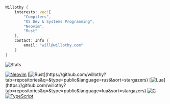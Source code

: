 ```rust
Willothy {
    interests: vec![
        "Compilers",
        "OS Dev & Systems Programming",
        "Neovim",
        "Rust"
    ],
    contact: Info {
        email: "will@willothy.com"
    }
}
```


![Stats](https://github-readme-stats-git-masterrstaa-rickstaa.vercel.app/api?username=willothy&layout=compact&theme=dracula)

[![Neovim](https://img.shields.io/badge/NeoVim-%2357A143.svg?&style=for-the-badge&logo=neovim&logoColor=white)](https://github.com/willothy?tab=repositories&q=nvim&type=public&language=&sort=stargazers)
[![Rust](https://img.shields.io/badge/Rust-black?style=for-the-badge&logo=rust&logoColor=#E57324")](https://github.com/willothy?tab=repositories&q=&type=public&language=rust&sort=stargazers)
[![Lua](https://img.shields.io/badge/Lua-2C2D72?style=for-the-badge&logo=lua&logoColor=white")](https://github.com/willothy?tab=repositories&q=&type=public&language=lua&sort=stargazers)
[![C](https://img.shields.io/badge/C-00599C?style=for-the-badge&logo=c&logoColor=white)](https://github.com/willothy?tab=repositories&q=&type=&language=c&sort=stargazers)
[![TypeScript](https://img.shields.io/badge/TypeScript-007ACC?style=for-the-badge&logo=typescript&logoColor=white)](https://github.com/willothy?tab=repositories&q=&type=&language=typescript&sort=stargazers)

